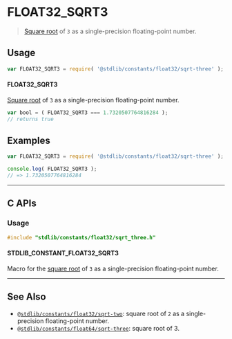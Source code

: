 <!--

@license Apache-2.0

Copyright (c) 2024 The Stdlib Authors.

Licensed under the Apache License, Version 2.0 (the "License");
you may not use this file except in compliance with the License.
You may obtain a copy of the License at

   http://www.apache.org/licenses/LICENSE-2.0

Unless required by applicable law or agreed to in writing, software
distributed under the License is distributed on an "AS IS" BASIS,
WITHOUT WARRANTIES OR CONDITIONS OF ANY KIND, either express or implied.
See the License for the specific language governing permissions and
limitations under the License.

-->

# FLOAT32_SQRT3

> [Square root][@stdlib/math/base/special/sqrtf] of `3` as a single-precision floating-point number.

<section class="usage">

## Usage

```javascript
var FLOAT32_SQRT3 = require( '@stdlib/constants/float32/sqrt-three' );
```

#### FLOAT32_SQRT3

[Square root][@stdlib/math/base/special/sqrtf] of `3` as a single-precision floating-point number.

```javascript
var bool = ( FLOAT32_SQRT3 === 1.7320507764816284 );
// returns true
```

</section>

<!-- /.usage -->

<section class="examples">

## Examples

<!-- TODO: better example -->

<!-- eslint no-undef: "error" -->

```javascript
var FLOAT32_SQRT3 = require( '@stdlib/constants/float32/sqrt-three' );

console.log( FLOAT32_SQRT3 );
// => 1.7320507764816284
```

</section>

<!-- /.examples -->

<!-- C interface documentation. -->

* * *

<section class="c">

## C APIs

<!-- Section to include introductory text. Make sure to keep an empty line after the intro `section` element and another before the `/section` close. -->

<section class="intro">

</section>

<!-- /.intro -->

<!-- C usage documentation. -->

<section class="usage">

### Usage

```c
#include "stdlib/constants/float32/sqrt_three.h"
```

#### STDLIB_CONSTANT_FLOAT32_SQRT3

Macro for the [square root][@stdlib/math/base/special/sqrtf] of `3` as a single-precision floating-point number.

</section>

<!-- /.usage -->

<!-- C API usage notes. Make sure to keep an empty line after the `section` element and another before the `/section` close. -->

<section class="notes">

</section>

<!-- /.notes -->

<!-- C API usage examples. -->

<section class="examples">

</section>

<!-- /.examples -->

</section>

<!-- /.c -->

<!-- Section for related `stdlib` packages. Do not manually edit this section, as it is automatically populated. -->

<section class="related">

* * *

## See Also

-   <span class="package-name">[`@stdlib/constants/float32/sqrt-two`][@stdlib/constants/float32/sqrt-two]</span><span class="delimiter">: </span><span class="description">square root of `2` as a single-precision floating-point number.</span>
-   <span class="package-name">[`@stdlib/constants/float64/sqrt-three`][@stdlib/constants/float64/sqrt-three]</span><span class="delimiter">: </span><span class="description">square root of 3.</span>

</section>

<!-- /.related -->

<!-- Section for all links. Make sure to keep an empty line after the `section` element and another before the `/section` close. -->

<section class="links">

[@stdlib/math/base/special/sqrtf]: https://github.com/stdlib-js/math-base-special-sqrtf

<!-- <related-links> -->

[@stdlib/constants/float32/sqrt-two]: https://github.com/stdlib-js/constants/tree/main/float32/sqrt-two

[@stdlib/constants/float64/sqrt-three]: https://github.com/stdlib-js/constants/tree/main/float64/sqrt-three

<!-- </related-links> -->

</section>

<!-- /.links -->
